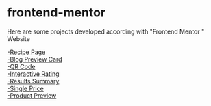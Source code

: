 # frontend-mentor

Here are some projects developed according with "Frontend Mentor " Website

 <a href="https://caioatala.github.io/frontend-mentor/recipe-page/"> -Recipe Page </a> <br>
 <a href="https://caioatala.github.io/frontend-mentor/blog-preview/"> -Blog Preview Card </a><br>
 <a href="https://caioatala.github.io/frontend-mentor/qr-code/"> -QR Code </a><br>
 <a href="https://caioatala.github.io/frontend-mentor/Interactive-rating/"> -Interactive Rating </a><br>
 <a href="https://caioatala.github.io/frontend-mentor/results-summary/"> -Results Summary </a><br>
 <a href="https://caioatala.github.io/frontend-mentor/Single-price/"> -Single Price </a><br>
 <a href="https://caioatala.github.io/frontend-mentor/product-preview/"> -Product Preview </a><br>




